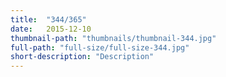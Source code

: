 ```yaml
---
title:  "344/365"
date:   2015-12-10
thumbnail-path: "thumbnails/thumbnail-344.jpg"
full-path: "full-size/full-size-344.jpg"
short-description: "Description"
---
```

